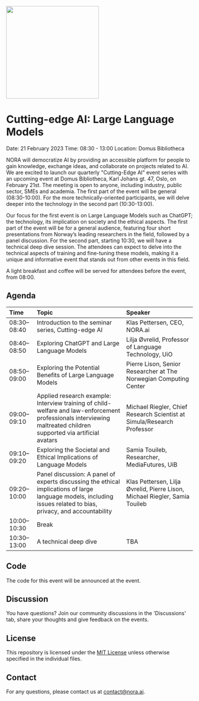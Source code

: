 <img src='https://github.com/NORA-Norwegian-AI-Research-Consortium/Cutting-edge-AI-Events/raw/main/nora_logo.png' width='250'>

# Cutting-edge AI: Large Language Models

Date: 21 February 2023
Time: 08:30 - 13:00
Location: Domus Bibliotheca

NORA will democratize AI by providing an accessible platform for people to gain knowledge, exchange ideas, and collaborate on projects related to AI. We are excited to launch our quarterly "Cutting-Edge AI" event series with an upcoming event at Domus Bibliotheca, Karl Johans gt. 47, Oslo, on February 21st. The meeting is open to anyone, including industry, public sector, SMEs and academia. The first part of the event will be general (08:30-10:00). For the more technically-oriented participants, we will delve deeper into the technology in the second part (10:30-13:00). 

Our focus for the first event is on Large Language Models such as ChatGPT; the technology, its implication on society and the ethical aspects. The first part of the event will be for a general audience, featuring four short presentations from Norway’s leading researchers in the field, followed by a panel discussion. For the second part, starting 10:30, we will have a technical deep dive session. The attendees can expect to delve into the technical aspects of training and fine-tuning these models, making it a unique and informative event that stands out from other events in this field. 

A light breakfast and coffee will be served for attendees before the event, from 08:00.

## Agenda

| Time | Topic | Speaker |
|:--------------|:------|:--------|
| 08:30–08:40 | Introduction to the seminar series, Cutting-edge AI | Klas Pettersen, CEO, NORA.ai |
| 08:40–08:50 | Exploring ChatGPT and Large Language Models | Lilja Øvrelid, Professor of Language Technology, UiO |
| 08:50–09:00 | Exploring the Potential Benefits of Large Language Models | Pierre Lison, Senior Researcher at The Norwegian Computing Center |
| 09:00–09:10 | Applied research example: Interview training of child-welfare and law-enforcement professionals interviewing maltreated children supported via artificial avatars | Michael Riegler, Chief Research Scientist at Simula/Research Professor |
| 09:10–09:20 | Exploring the Societal and Ethical Implications of Language Models | Samia Touileb, Researcher, MediaFutures, UiB |
| 09:20–10:00 | Panel discussion: A panel of experts discussing the ethical implications of large language models, including issues related to bias, privacy, and accountability | Klas Pettersen, Lilja Øvrelid, Pierre Lison, Michael Riegler, Samia Touileb|
| 10:00–10:30 | Break | |
| 10:30–13:00 | A technical deep dive | TBA |

## Code

The code for this event will be announced at the event.

## Discussion

You have questions? Join our community discussions in the 'Discussions' tab, share your thoughts and give feedback on the events.

## License

This repository is licensed under the [MIT License](LICENSE) unless otherwise specified in the individual files.

## Contact

For any questions, please contact us at contact@nora.ai.